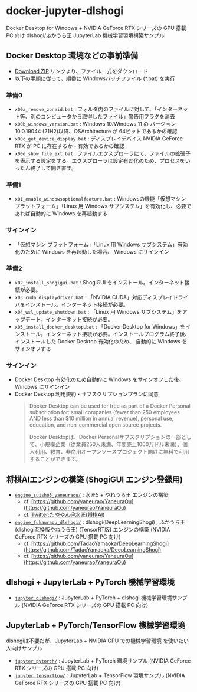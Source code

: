 # docker-jupyter-dlshogi
Docker Desktop for Windows + NVIDIA GeForce RTX シリーズの GPU 搭載 PC 向け dlshogi/ふかうら王 JupyterLab 機械学習環境構築サンプル

## Docker Desktop 環境などの事前準備

- [Download ZIP](https://github.com/mizar/docker-jupyter-dlshogi/archive/refs/heads/main.zip) リンクより、ファイル一式をダウンロード
- 以下の手順に従って、順番に Windowsバッチファイル (*.bat) を実行

### 準備0
- `x00a_remove_zoneid.bat` : フォルダ内のファイルに対して、「インターネット等、別のコンピュータから取得したファイル」警告用フラグを消去
- `x00b_windows_version.bat` : Windows 10/Windows 11 の バージョン10.0.19044 (21H2)以降、OSArchitecture が 64ビットであるかの確認
- `x00c_get_device_display.bat` : ディスプレイデバイス NVIDIA GeForce RTX が PC に存在するか・有効であるかの確認
- `x00d_show_file_ext.bat` : ファイルエクスプローラにて、ファイルの拡張子を表示する設定をする。エクスプローラは設定有効化のため、プロセスをいったん終了して開き直す。
### 準備1
- `x01_enable_windowsoptionalfeature.bat` : Windowsの機能「仮想マシン プラットフォーム」「Linux 用 Windows サブシステム」を有効化し、必要であれば自動的に Windows を再起動する
### サインイン
- 「仮想マシン プラットフォーム」「Linux 用 Windows サブシステム」有効化のために
Windows を再起動した場合、 Windows にサインイン
### 準備2
- `x02_install_shogigui.bat` : ShogiGUI をインストール。インターネット接続が必要。
- `x03_cuda_displaydriver.bat` : 「NVIDIA CUDA」対応ディスプレイドライバをインストール。インターネット接続が必要。
- `x04_wsl_update_shutdown.bat` : 「Linux 用 Windows サブシステム」をアップデート。インターネット接続が必要。
- `x05_install_docker_desktop.bat` : 「Docker Desktop for Windows」をインストール。インターネット接続が必要。インストールプログラム終了後、インストールした Docker Desktop 有効化のため、 自動的に Windows をサインオフする
### サインイン
- Docker Desktop 有効化のため自動的に Windows をサインオフした後、 Windows にサインイン
- Docker Desktop 利用規約・サブスクリプションプランに同意
  > Docker Desktop can be used for free as part of a Docker Personal subscription for: small companies (fewer than 250 employees AND less than $10 million in annual revenue), personal use, education, and non-commercial open source projects.
  > 
  > Docker Desktopは、Docker Personalサブスクリプションの一部として、小規模企業（従業員250人未満、年間売上1000万ドル未満）、個人利用、教育、非商用オープンソースプロジェクト向けに無料で利用することができます。

## 将棋AIエンジンの構築 (ShogiGUI エンジン登録用)

- [`engine_suisho5_yaneuraou/`](engine_suisho5_yaneuraou/) : 水匠5 + やねうら王 エンジンの構築
  - cf. [https://github.com/yaneurao/YaneuraOu](https://github.com/yaneurao/YaneuraOu)
  - cf. [Twitter:たややん＠水匠(将棋AI)](https://twitter.com/tayayan_ts)
- [`engine_fukauraou_dlshogi/`](engine_fukauraou_dlshogi/) : dlshogi(DeepLearningShogi) , ふかうら王(dlshogi互換版やねうら王) (TensorRT版) エンジンの構築 (NVIDIA GeForce RTX シリーズの GPU 搭載 PC 向け)
  - cf. [https://github.com/TadaoYamaoka/DeepLearningShogi](https://github.com/TadaoYamaoka/DeepLearningShogi)
  - cf. [https://github.com/yaneurao/YaneuraOu](https://github.com/yaneurao/YaneuraOu)

## dlshogi + JupyterLab + PyTorch 機械学習環境

- [`jupyter_dlshogi/`](jupyter_dlshogi/) : JupyterLab + PyTorch + dlshogi 機械学習環境サンプル (NVIDIA GeForce RTX シリーズの GPU 搭載 PC 向け)

## JupyterLab + PyTorch/TensorFlow 機械学習環境

dlshogiは不要だが、JupyterLab + NVIDIA GPU での機械学習環境 を使いたい人向けサンプル

- [`jupyter_pytorch/`](jupyter_pytorch/) : JupyterLab + PyTorch 環境サンプル (NVIDIA GeForce RTX シリーズの GPU 搭載 PC 向け)
- [`jupyter_tensorflow/`](jupyter_tensorflow/) : JupyterLab + TensorFlow 環境サンプル (NVIDIA GeForce RTX シリーズの GPU 搭載 PC 向け)

